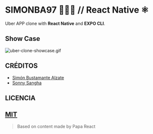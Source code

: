 
# SIMONBA97 🧑🏻‍💻 // React Native ⚛️

Uber APP clone with **React Native** and **EXPO CLI**.

## Show Case
![uber-clone-showcase.gif](./assets/uber-clone-showcase.gif)

## CRÉDITOS

- [Simón Bustamante Alzate](https://instagram.com/simonba97)
- [Sonny Sangha ](https://www.instagram.com/ssssangha/)
  

## LICENCIA

[MIT](https://opensource.org/licenses/MIT)
---
> Based on content made by Papa React 
